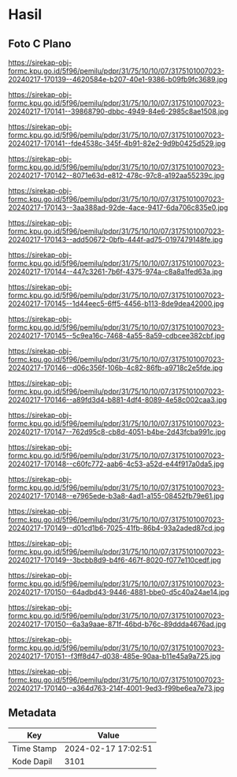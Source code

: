 # Hasil

## Foto C Plano

https://sirekap-obj-formc.kpu.go.id/5f96/pemilu/pdpr/31/75/10/10/07/3175101007023-20240217-170139--4620584e-b207-40e1-9386-b09fb9fc3689.jpg

https://sirekap-obj-formc.kpu.go.id/5f96/pemilu/pdpr/31/75/10/10/07/3175101007023-20240217-170141--39868790-dbbc-4949-84e6-2985c8ae1508.jpg

https://sirekap-obj-formc.kpu.go.id/5f96/pemilu/pdpr/31/75/10/10/07/3175101007023-20240217-170141--fde4538c-345f-4b91-82e2-9d9b0425d529.jpg

https://sirekap-obj-formc.kpu.go.id/5f96/pemilu/pdpr/31/75/10/10/07/3175101007023-20240217-170142--8071e63d-e812-478c-97c8-a192aa55239c.jpg

https://sirekap-obj-formc.kpu.go.id/5f96/pemilu/pdpr/31/75/10/10/07/3175101007023-20240217-170143--3aa388ad-92de-4ace-9417-6da706c835e0.jpg

https://sirekap-obj-formc.kpu.go.id/5f96/pemilu/pdpr/31/75/10/10/07/3175101007023-20240217-170143--add50672-0bfb-444f-ad75-0197479148fe.jpg

https://sirekap-obj-formc.kpu.go.id/5f96/pemilu/pdpr/31/75/10/10/07/3175101007023-20240217-170144--447c3261-7b6f-4375-974a-c8a8a1fed63a.jpg

https://sirekap-obj-formc.kpu.go.id/5f96/pemilu/pdpr/31/75/10/10/07/3175101007023-20240217-170145--1d44eec5-6ff5-4456-b113-8de9dea42000.jpg

https://sirekap-obj-formc.kpu.go.id/5f96/pemilu/pdpr/31/75/10/10/07/3175101007023-20240217-170145--5c9ea16c-7468-4a55-8a59-cdbcee382cbf.jpg

https://sirekap-obj-formc.kpu.go.id/5f96/pemilu/pdpr/31/75/10/10/07/3175101007023-20240217-170146--d06c356f-106b-4c82-86fb-a9718c2e5fde.jpg

https://sirekap-obj-formc.kpu.go.id/5f96/pemilu/pdpr/31/75/10/10/07/3175101007023-20240217-170146--a89fd3d4-b881-4df4-8089-4e58c002caa3.jpg

https://sirekap-obj-formc.kpu.go.id/5f96/pemilu/pdpr/31/75/10/10/07/3175101007023-20240217-170147--762d95c8-cb8d-4051-b4be-2d43fcba991c.jpg

https://sirekap-obj-formc.kpu.go.id/5f96/pemilu/pdpr/31/75/10/10/07/3175101007023-20240217-170148--c60fc772-aab6-4c53-a52d-e44f917a0da5.jpg

https://sirekap-obj-formc.kpu.go.id/5f96/pemilu/pdpr/31/75/10/10/07/3175101007023-20240217-170148--e7965ede-b3a8-4ad1-a155-08452fb79e61.jpg

https://sirekap-obj-formc.kpu.go.id/5f96/pemilu/pdpr/31/75/10/10/07/3175101007023-20240217-170149--d01cd1b6-7025-41fb-86b4-93a2aded87cd.jpg

https://sirekap-obj-formc.kpu.go.id/5f96/pemilu/pdpr/31/75/10/10/07/3175101007023-20240217-170149--3bcbb8d9-b4f6-467f-8020-f077e110cedf.jpg

https://sirekap-obj-formc.kpu.go.id/5f96/pemilu/pdpr/31/75/10/10/07/3175101007023-20240217-170150--64adbd43-9446-4881-bbe0-d5c40a24ae14.jpg

https://sirekap-obj-formc.kpu.go.id/5f96/pemilu/pdpr/31/75/10/10/07/3175101007023-20240217-170150--6a3a9aae-871f-46bd-b76c-89ddda4676ad.jpg

https://sirekap-obj-formc.kpu.go.id/5f96/pemilu/pdpr/31/75/10/10/07/3175101007023-20240217-170151--f3ff8d47-d038-485e-90aa-b11e45a9a725.jpg

https://sirekap-obj-formc.kpu.go.id/5f96/pemilu/pdpr/31/75/10/10/07/3175101007023-20240217-170140--a364d763-214f-4001-9ed3-f99be6ea7e73.jpg


## Metadata

| Key        | Value               |
| ---------- | ------------------- |
| Time Stamp | 2024-02-17 17:02:51 |
| Kode Dapil | 3101                |



